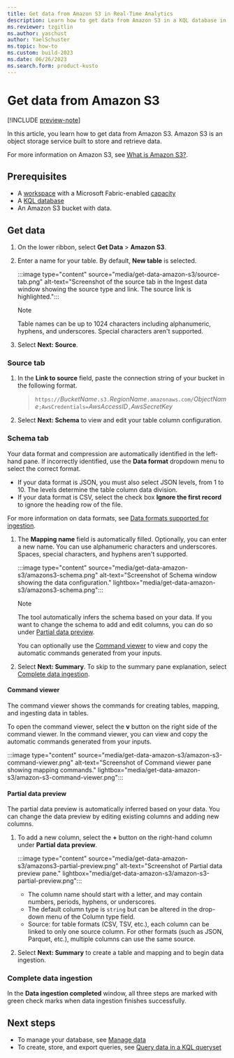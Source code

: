 ```yaml
---
title: Get data from Amazon S3 in Real-Time Analytics
description: Learn how to get data from Amazon S3 in a KQL database in Real-Time Analytics
ms.reviewer: tzgitlin
ms.author: yaschust
author: YaelSchuster
ms.topic: how-to
ms.custom: build-2023
ms.date: 06/26/2023
ms.search.form: product-kusto
---
```

# Get data from Amazon S3

[!INCLUDE [preview-note](../includes/preview-note.md)]

In this article, you learn how to get data from Amazon S3. Amazon S3 is an object storage service built to store and retrieve data.

For more information on Amazon S3, see [What is Amazon S3?](https://docs.aws.amazon.com/AmazonS3/latest/userguide/Welcome.html).

## Prerequisites

* A [workspace](../get-started/create-workspaces.md) with a Microsoft Fabric-enabled [capacity](../enterprise/licenses.md#capacity)
* A [KQL database](create-database.md)
* An Amazon S3 bucket with data.

## Get data

1. On the lower ribbon, select **Get Data** > **Amazon S3**.
1. Enter a name for your table. By default, **New table** is selected.

    :::image type="content" source="media/get-data-amazon-s3/source-tab.png" alt-text="Screenshot of the source tab in the Ingest data window showing the source type and link. The source link is highlighted.":::

      > [!NOTE]
      > Table names can be up to 1024 characters including alphanumeric, hyphens, and underscores. Special characters aren't supported.

1. Select **Next: Source**.

### Source tab

1. In the **Link to source** field, paste the connection string of your bucket in the following format.

    > `https://`*BucketName*`.s3.`*RegionName*`.amazonaws.com/`*ObjectName*`;AwsCredentials=`*AwsAccessID*`,`*AwsSecretKey*

1. Select **Next: Schema** to view and edit your table column configuration.

### Schema tab

Your data format and compression are automatically identified in the left-hand pane. If incorrectly identified, use the **Data format** dropdown menu to select the correct format.

* If your data format is JSON, you must also select JSON levels, from 1 to 10. The levels determine the table column data division.
* If your data format is CSV, select the check box **Ignore the first record** to ignore the heading row of the file.

For more information on data formats, see [Data formats supported for ingestion](/azure/data-explorer/ingestion-supported-formats?context=/fabric/context/context&pivots=fabric).

1. The **Mapping name** field is automatically filled. Optionally, you can enter a new name. You can use alphanumeric characters and underscores. Spaces, special characters, and hyphens aren't supported.

    :::image type="content" source="media/get-data-amazon-s3/amazons3-schema.png" alt-text="Screenshot of Schema window showing the data configuration." lightbox="media/get-data-amazon-s3/amazons3-schema.png":::

    >[!NOTE]
    >
    > The tool automatically infers the schema based on your data. If you want to change the schema to add and edit columns, you can do so under [Partial data preview](#partial-data-preview).
    >
    > You can optionally use the [Command viewer](#command-viewer) to view and copy the automatic commands generated from your inputs.

1. Select **Next: Summary**. To skip to the summary pane explanation, select [Complete data ingestion](#complete-data-ingestion).

#### Command viewer

The command viewer shows the commands for creating tables, mapping, and ingesting data in tables.

To open the command viewer, select the **v** button on the right side of the command viewer. In the command viewer, you can view and copy the automatic commands generated from your inputs.

:::image type="content" source="media/get-data-amazon-s3/amazon-s3-command-viewer.png" alt-text="Screenshot of Command viewer pane showing mapping commands." lightbox="media/get-data-amazon-s3/amazon-s3-command-viewer.png":::

#### Partial data preview

The partial data preview is automatically inferred based on your data. You can change the data preview by editing existing columns and adding new columns.

1. To add a new column, select the **+** button on the right-hand column under **Partial data preview**.

    :::image type="content" source="media/get-data-amazon-s3/amazons3-partial-preview.png" alt-text="Screenshot of Partial data preview pane." lightbox="media/get-data-amazon-s3/amazon-s3-partial-preview.png":::

    * The column name should start with a letter, and may contain numbers, periods, hyphens, or underscores.
    * The default column type is `string` but can be altered in the drop-down menu of the Column type field.
    * Source: for table formats (CSV, TSV, etc.), each column can be linked to only one source column. For other formats (such as JSON, Parquet, etc.), multiple columns can use the same source.

1. Select **Next: Summary** to create a table and mapping and to begin data ingestion.

### Complete data ingestion

In the **Data ingestion completed** window, all three steps are marked with green check marks when data ingestion finishes successfully.

## Next steps

* To manage your database, see [Manage data](data-management.md)
* To create, store, and export queries, see [Query data in a KQL queryset](kusto-query-set.md)
